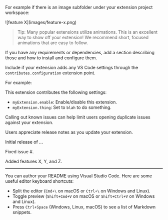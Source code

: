<!-- # mysnippets README -->

<!-- This is the README for your extension "mysnippets". After writing up a brief description, we recommend including the following sections. -->

<!-- ## Features -->

<!-- Describe specific features of your extension including screenshots of your extension in action. Image paths are relative to this README file. -->

For example if there is an image subfolder under your extension project workspace:

\!\[feature X\]\(images/feature-x.png\)

> Tip: Many popular extensions utilize animations. This is an excellent way to show off your extension! We recommend short, focused animations that are easy to follow.

<!-- ## Requirements -->

If you have any requirements or dependencies, add a section describing those and how to install and configure them.

<!-- ## Extension Settings -->

Include if your extension adds any VS Code settings through the `contributes.configuration` extension point.

For example:

This extension contributes the following settings:

* `myExtension.enable`: Enable/disable this extension.
* `myExtension.thing`: Set to `blah` to do something.

<!-- ## Known Issues -->

Calling out known issues can help limit users opening duplicate issues against your extension.

<!-- ## Release Notes -->

Users appreciate release notes as you update your extension.

<!-- ### 1.0.0 -->

Initial release of ...

<!-- ### 1.0.1 -->

Fixed issue #.

<!-- ### 1.1.0 -->

Added features X, Y, and Z.

---

<!-- ## Working with Markdown -->

You can author your README using Visual Studio Code. Here are some useful editor keyboard shortcuts:

* Split the editor (`Cmd+\` on macOS or `Ctrl+\` on Windows and Linux).
* Toggle preview (`Shift+Cmd+V` on macOS or `Shift+Ctrl+V` on Windows and Linux).
* Press `Ctrl+Space` (Windows, Linux, macOS) to see a list of Markdown snippets.

<!-- ## For more information -->

<!-- * [Visual Studio Code's Markdown Support](http://code.visualstudio.com/docs/languages/markdown)
* [Markdown Syntax Reference](https://help.github.com/articles/markdown-basics/) -->

